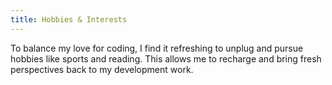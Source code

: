 ```yaml
---
title: Hobbies & Interests
---
```


To balance my love for coding, I find it refreshing to unplug and pursue hobbies like sports and reading. This allows me to recharge and bring fresh perspectives back to my development work.
